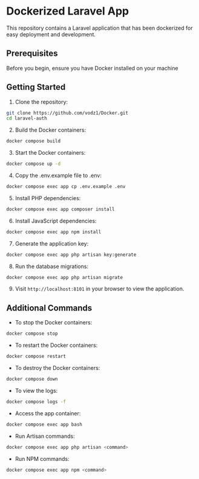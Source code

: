 # Dockerized Laravel App

This repository contains a Laravel application that has been dockerized for easy deployment and development.

## Prerequisites

Before you begin, ensure you have Docker installed on your machine

## Getting Started

1. Clone the repository:

```bash
git clone https://github.com/vodz1/Docker.git
cd laravel-auth
```

2. Build the Docker containers:

```bash
docker compose build
```

3. Start the Docker containers:

```bash
docker compose up -d
```

4. Copy the .env.example file to .env:

```bash
docker compose exec app cp .env.example .env
```

5. Install PHP dependencies:

```bash
docker compose exec app composer install
```

6. Install JavaScript dependencies:

```bash
docker compose exec app npm install
```

7. Generate the application key:

```bash
docker compose exec app php artisan key:generate
```

8. Run the database migrations:

```bash
docker compose exec app php artisan migrate
```

9. Visit `http://localhost:8101` in your browser to view the application.

## Additional Commands

-   To stop the Docker containers:

```bash
docker compose stop
```

-   To restart the Docker containers:

```bash
docker compose restart
```

-   To destroy the Docker containers:

```bash
docker compose down
```

-   To view the logs:

```bash
docker compose logs -f
```

-   Access the app container:

```bash
docker compose exec app bash
```

-   Run Artisan commands:

```bash
docker compose exec app php artisan <command>
```

-   Run NPM commands:

```bash
docker compose exec app npm <command>
```
